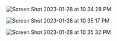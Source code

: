 

![Screen Shot 2023-01-28 at 10 34 28 PM](https://user-images.githubusercontent.com/93608207/215304548-b863b612-47f8-44b9-83d6-d5141aebd2c0.jpg)


![Screen Shot 2023-01-28 at 10 35 17 PM](https://user-images.githubusercontent.com/93608207/215304555-184414b3-a887-48d1-8207-00d76b80aa3c.jpg)


![Screen Shot 2023-01-28 at 10 35 32 PM](https://user-images.githubusercontent.com/93608207/215304559-0bbcdac4-59c2-4442-a45b-890f343c1be6.jpg)
